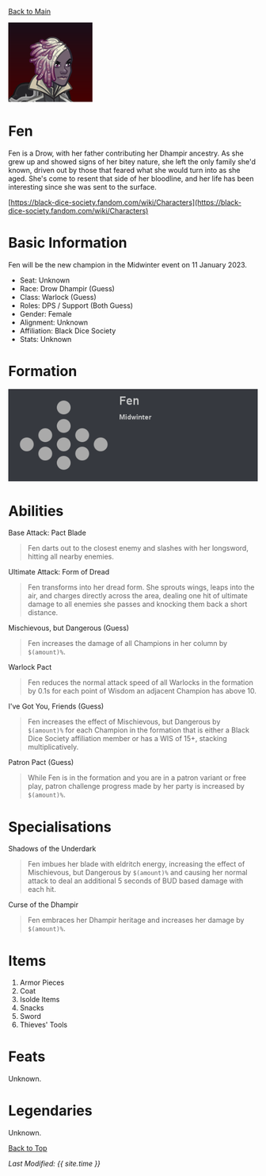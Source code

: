 [Back to Main](index.md)

![Profile Picture](images/profile_fen.png)

# Fen

Fen is a Drow, with her father contributing her Dhampir ancestry. As she grew up and showed signs of her bitey nature, she left the only family she'd known, driven out by those that feared what she would turn into as she aged.  She's come to resent that side of her bloodline, and her life has been interesting since she was sent to the surface.

[https://black-dice-society.fandom.com/wiki/Characters](https://black-dice-society.fandom.com/wiki/Characters)

# Basic Information

Fen will be the new champion in the Midwinter event on 11 January 2023.

* Seat: Unknown
* Race: Drow Dhampir (Guess)
* Class: Warlock (Guess)
* Roles: DPS / Support (Both Guess)
* Gender: Female
* Alignment: Unknown
* Affiliation: Black Dice Society
* Stats: Unknown

# Formation

![Formation Layout](images/formation_fen.png)

# Abilities

Base Attack: Pact Blade
> Fen darts out to the closest enemy and slashes with her longsword, hitting all nearby enemies.

Ultimate Attack: Form of Dread
> Fen transforms into her dread form. She sprouts wings, leaps into the air, and charges directly across the area, dealing one hit of ultimate damage to all enemies she passes and knocking them back a short distance.

Mischievous, but Dangerous (Guess)
> Fen increases the damage of all Champions in her column by `$(amount)%`.

Warlock Pact
> Fen reduces the normal attack speed of all Warlocks in the formation by 0.1s for each point of Wisdom an adjacent Champion has above 10.

I've Got You, Friends (Guess)
> Fen increases the effect of Mischievous, but Dangerous by `$(amount)%` for each Champion in the formation that is either a Black Dice Society affiliation member or has a WIS of 15+, stacking multiplicatively.

Patron Pact (Guess)
> While Fen is in the formation and you are in a patron variant or free play, patron challenge progress made by her party is increased by `$(amount)%`.

# Specialisations

Shadows of the Underdark
> Fen imbues her blade with eldritch energy, increasing the effect of Mischievous, but Dangerous by `$(amount)%` and causing her normal attack to deal an additional 5 seconds of BUD based damage with each hit.

Curse of the Dhampir
> Fen embraces her Dhampir heritage and increases her damage by `$(amount)%`.

# Items

1. Armor Pieces
2. Coat
3. Isolde Items
4. Snacks
5. Sword
6. Thieves' Tools

# Feats

Unknown.

# Legendaries

Unknown.

[Back to Top](#top)

*Last Modified: {{ site.time }}*